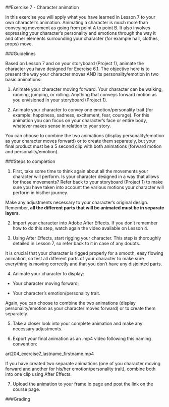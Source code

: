 ##Exercise 7 - Character animation

In this exercise you will apply what you have learned in Lesson 7 to your own character’s animation. Animating a character is much more than conveying movement as going from point A to point B. It also involves expressing your character’s personality and emotions through the way it and other elements surrounding your character (for example hair, clothes, props) move. 

###Guidelines

Based on Lesson 7 and on your storyboard (Project 1), animate the character you have designed for Exercise 6.1. The objective here is to present the way your character moves AND its personality/emotion in two basic animations: 

1. Animate your character moving forward. Your character can be walking, running, jumping, or rolling. Anything that conveys forward motion as you envisioned in your storyboard (Project 1).

2. Animate your character to convey one emotion/personality trait (for example: happiness, sadness, excitement, fear, courage). For this animation you can focus on your character’s face or entire body, whatever makes sense in relation to your story.  

You can choose to combine the two animations (display personality/emotion as your character moves forward) or to create them separately, but your final product must be a 5 second clip with both animations (forward motion and personality/emotion).

###Steps to completion

1. First, take some time to think again about all the movements your character will perform. Is your character designed in a way that allows for those movements? Refer back to your storyboard (Project 1) to make sure you have taken into account the various motions your character will perform in his/her journey.

 Make any adjustments necessary to your character’s original design. Remember, **all the different parts that will be animated must be in separate layers**.

2. Import your character into Adobe After Effects. If you don’t remember how to do this step, watch again the video available on Lesson 4.

3. Using After Effects, start rigging your character. This step is thoroughly detailed in Lesson 7, so refer back to it in case of any doubts. 

 It is crucial that your character is rigged properly for a smooth, easy flowing animation, so test all different parts of your character to make sure everything is moving correctly and that you don’t have any disjointed parts. 

4. Animate your character to display:

 - Your character moving forward;

 - Your character’s emotion/personality trait. 

 Again, you can choose to combine the two animations (display personality/emotion as your character moves forward) or to create them separately.

5. Take a closer look into your complete animation and make any necessary adjustments.

6. Export your final animation as an .mp4 video following this naming convention:

 art204_exercise7_lastname_firstname.mp4
 
 If you have created two separate animations (one of you character moving forward and another for his/her emotion/personality trait), combine both into one clip using After Effects.

7. Upload the animation to your frame.io page and post the link on the course page.
 
###Grading